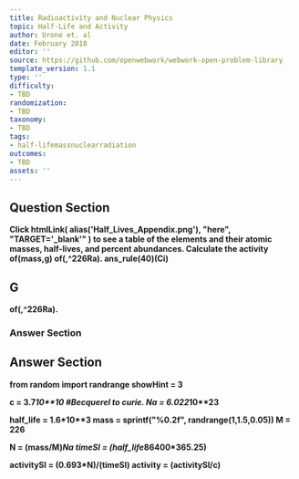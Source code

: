 ```yaml
---
title: Radioactivity and Nuclear Physics
topic: Half-Life and Activity
author: Urone et. al
date: February 2018
editor: ''
source: https://github.com/openwebwork/webwork-open-problem-library
template_version: 1.1
type: ''
difficulty:
- TBD
randomization:
- TBD
taxonomy:
- TBD
tags:
- half-lifemassnuclearradiation
outcomes:
- TBD
assets: ''
---
```


## Question Section 

<b>
Click
 htmlLink( alias('Half_Lives_Appendix.png'), "here", "TARGET='_blank'" )
to see a table of the elements and their atomic masses, half-lives, and percent abundances.
Calculate the activity of(mass,g) of(,^226Ra).
ans_rule(40)(Ci)

## G
of(,^226Ra).
### Answer Section


## Answer Section

from random import randrange
showHint = 3

c = 3.7*10**10           #Becquerel to curie.
Na = 6.022*10**23

half_life = 1.6*10**3
mass = sprintf("%0.2f", randrange(1,1.5,0.05))
M = 226

N = (mass/M)*Na
timeSI = (half_life*86400*365.25)

activitySI = (0.693*N)/(timeSI)
activity = (activitySI/c)